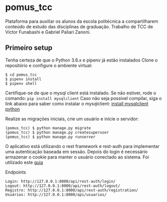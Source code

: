 # pomus_tcc
Plataforma para auxiliar os alunos da escola politécnica a compartilharem conteúdo de estudo das disciplinas de graduação. Trabalho de TCC de Victor Funabashi e Gabriel Paliari Zanoni.

## Primeiro setup

Tenha certeza de que o Python 3.6.x e pipenv já estão instalados
Clone o repositório e configure o ambiente virtual:
```$ git clone https://github.com/GabrielPaliari/pomus_tcc.git
$ cd pomus_tcc
$ pipenv install
$ pipenv shell
```



Certifique-se de que o mysql client está instalado.
Se não estiver, rode o comando: `pip install mysqlclient`
Caso não seja possível compilar, siga o link abaixo para saber como instalar o mysqlclient:
[install mysqlclient python](https://stackoverflow.com/questions/26866147/mysql-python-install-error-cannot-open-include-file-config-win-h#)

Realize as migrações iniciais, crie um usuário e inicie o servidor:
```(pomus_tcc) $ python manage.py makemigrations
(pomus_tcc) $ python manage.py migrate
(pomus_tcc) $ python manage.py createsuperuser
(pomus_tcc) $ python manage.py runserver
```
O aplicativo está utilizando o rest framework e rest-auth para implementar uma autenticação baseada em sessão. Depois do login é necessário armazenar o cookie para manter o usuário conectado ao sistema. 
Foi utilizado este [guia](https://wsvincent.com/django-rest-framework-user-authentication-tutorial/)

Endpoints
```
Login: http://127.0.0.1:8000/api/rest-auth/login/
Logout: http://127.0.0.1:8000/api/rest-auth/logout/
Registro: http://127.0.0.1:8000/api/rest-auth/registration/
Usuários: http://127.0.0.1:8000/api/usuarios/
```
